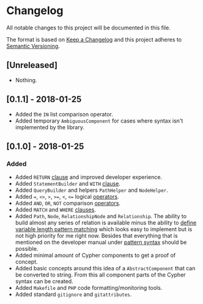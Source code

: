 # Changelog
All notable changes to this project will be documented in this file.

The format is based on [Keep a Changelog](http://keepachangelog.com/en/1.0.0/)
and this project adheres to [Semantic Versioning](http://semver.org/spec/v2.0.0.html).

## [Unreleased]

- Nothing.

## [0.1.1] - 2018-01-25

- Added the `IN` list comparison operator.
- Added temporary `AmbiguousComponent` for cases where syntax isn't implemented by the library.

## [0.1.0] - 2018-01-25

### Added
- Added `RETURN` [clause](http://neo4j.com/docs/developer-manual/current/cypher/clauses/) and improved developer experience.
- Added `StatementBuilder` and `WITH` [clause](http://neo4j.com/docs/developer-manual/current/cypher/clauses/).
- Added `QueryBuilder` and helpers `PathHelper` and `NodeHelper`.
- Added `=`, `<>`, `>`, `>=`, `<`, `<=` logical [operators](http://neo4j.com/docs/developer-manual/current/cypher/syntax/operators/).
- Added `AND`, `OR`, `NOT` comparison [operators](http://neo4j.com/docs/developer-manual/current/cypher/syntax/operators/).
- Added `MATCH` and `WHERE` [clauses](http://neo4j.com/docs/developer-manual/current/cypher/clauses/).
- Added `Path`, `Node`, `RelationshipNode` and `Relationship`. 
The ability to build almost any series of relation is available minus the ability to [define variable length pattern matching](https://neo4j.com/docs/developer-manual/current/cypher/syntax/patterns/#cypher-pattern-varlength) which looks easy to implement but is not high priority for me right now.
Besides that everything that is mentioned on the developer manual under [pattern syntax](https://neo4j.com/docs/developer-manual/current/cypher/syntax/patterns/) should be possible.
- Added minimal amount of Cypher components to get a proof of concept.
- Added basic concepts around this idea of a `AbstractComponent` that can be converted to string. From this all component parts of the Cypher syntax can be created.
- Added `Makefile` and `PHP` code formatting/monitoring tools.
- Added standard `gitignore` and `gitattributes`.
